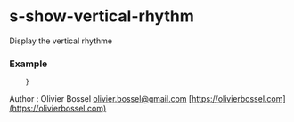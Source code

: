 # s-show-vertical-rhythm

Display the vertical rhythme


### Example
```scss
	}
```
Author : Olivier Bossel [olivier.bossel@gmail.com](mailto:olivier.bossel@gmail.com) [https://olivierbossel.com](https://olivierbossel.com)